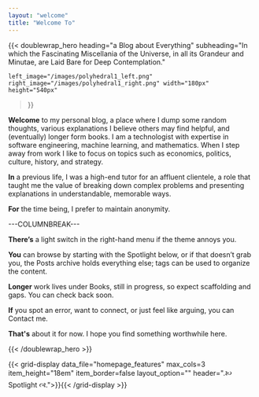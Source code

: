 ```yaml
---
layout: "welcome"
title: "Welcome To"
---
```


{{< doublewrap_hero 
    heading="a Blog about Everything"
    subheading="In which the Fascinating Miscellania of the Universe, in all its Grandeur and Minutae, are Laid Bare for Deep Contemplation."

    left_image="/images/polyhedral1_left.png"
    right_image="/images/polyhedral1_right.png" width="180px" height="540px" 
>}}

**Welcome** to my personal blog, a place where I dump some random thoughts, various explanations I believe others may find helpful, and (eventually) longer form books. I am a technologist with expertise in software engineering, machine learning, and mathematics. When I step away from work I like to focus on topics such as economics, politics, culture, history, and strategy.

**In** a previous life, I was a high-end tutor for an affluent clientele, a role that taught me the value of breaking down complex problems and presenting explanations in understandable, memorable ways.

**For** the time being, I prefer to maintain anonymity.



---COLUMNBREAK---

**There’s** a light switch in the right-hand menu if the theme annoys you.

**You** can browse by starting with the Spotlight below, or if that doesn’t grab you, the Posts archive holds everything else; tags can be used to organize the content.

**Longer** work lives under Books, still in progress, so expect scaffolding and gaps. You can check back soon.

**If** you spot an error, want to connect, or just feel like arguing, you can Contact me.

**That's** about it for now. I hope you find something worthwhile here.

{{< /doublewrap_hero >}}




{{< grid-display data_file="homepage_features" max_cols=3 item_height="18em" item_border=false layout_option="" header=".🙠	 Spotlight 🙣.">}}{{< /grid-display >}}


